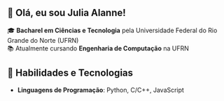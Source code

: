 ## 👋 Olá, eu sou Julia Alanne!

🎓 **Bacharel em Ciências e Tecnologia** pela Universidade Federal do Rio Grande do Norte (UFRN)  
📚 Atualmente cursando **Engenharia de Computação** na UFRN 


## 🚀 **Habilidades e Tecnologias**
- **Linguagens de Programação**: Python, C/C++, JavaScript

  
